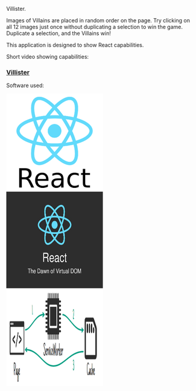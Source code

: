 Villister. 

Images of Villains are placed in random order on the page. Try clicking on all 12 images just once without duplicating a selection to win the game. Duplicate a selection, and the Villains win!

This application is designed to show React capabilities.

Short video showing capabilities:

<h3><a href="https://johnrthurlby.github.io/Villister/">Villister</a></h3>

Software used: 

<img src="/ReactJS.png" width="256" height="256" title="React JS"><img src="/reactjsdom.jpg" width="256" height="256" title="React JS Dom">
<img src="/serviceworker.png" width="256" height="256" title="Service Worker">
